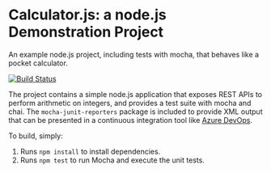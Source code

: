 Calculator.js: a node.js Demonstration Project
==============================================
An example node.js project, including tests with mocha, that behaves like a pocket calculator.

[![Build Status](https://dev.azure.com/tseisler100235L/Calculator/_apis/build/status/tseisler00.calculator?branchName=master)](https://dev.azure.com/tseisler100235L/Calculator/_build/latest?definitionId=2&branchName=master)

The project contains a simple node.js application that exposes REST APIs
to perform arithmetic on integers, and provides a test suite with mocha
and chai.  The `mocha-junit-reporters` package is included to provide XML
output that can be presented in a continuous integration tool like
[Azure DevOps](https://azure.com/devops).

To build, simply:

1. Runs `npm install` to install dependencies.
2. Runs `npm test` to run Mocha and execute the unit tests.

